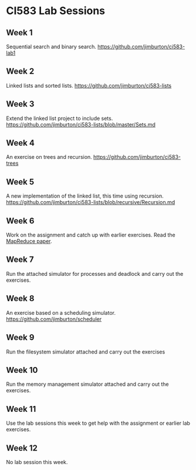 # CI583 Lab Sessions

## Week 1

Sequential search and binary search. https://github.com/jimburton/ci583-lab1

## Week 2

Linked lists and sorted lists. https://github.com/jimburton/ci583-lists

## Week 3

Extend the linked list project to include sets. https://github.com/jimburton/ci583-lists/blob/master/Sets.md

## Week 4

An exercise on trees and recursion. https://github.com/jimburton/ci583-trees

## Week 5

A new implementation of the linked list, this time using recursion. https://github.com/jimburton/ci583-lists/blob/recursive/Recursion.md

## Week 6

Work on the assignment and catch up with earlier exercises. Read the [MapReduce paper](https://static.googleusercontent.com/media/research.google.com/en//archive/mapreduce-osdi04.pdf).

## Week 7

Run the attached simulator for processes and deadlock and carry out the exercises.

## Week 8

An exercise based on a scheduling simulator. https://github.com/jimburton/scheduler

## Week 9

Run the filesystem simulator attached and carry out the exercises

## Week 10

Run the memory management simulator attached and carry out the exercises.

## Week 11

Use the lab sessions this week to get help with the assignment or earlier lab exercises.

## Week 12

No lab session this week.

